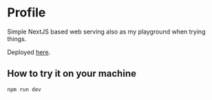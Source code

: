# Profile

Simple NextJS based web serving also as my playground when trying things.

Deployed [here](https://www.petrmiko.cz).

 ## How to try it on your machine
    npm run dev


